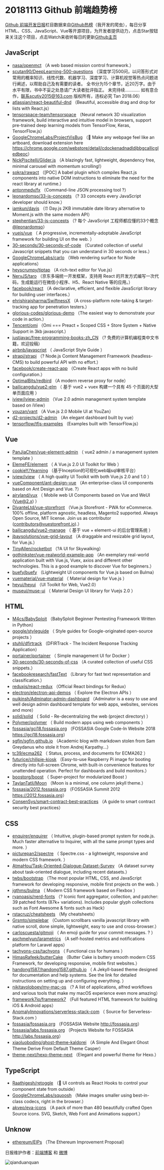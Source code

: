 # 20181113 Github 前端趋势榜

[Github 前端开发日报](http://caibaojian.com/c/news)栏目数据来自[Github热榜](http://news.caibaojian.com/)（我开发的爬虫），每日分享HTML、CSS、JavaScript、Vue等开源项目，为开发者提供动力，点击Star按钮来关注这个项目，点击Watch来收听每日的更新[Github主页](https://github.com/kujian/githubTrending)
## JavaScript

* [nasa/openmct](https://github.com/nasa/openmct) （A web based mission control framework.）
* [scutan90/DeepLearning-500-questions](https://github.com/scutan90/DeepLearning-500-questions) （深度学习500问，以问答形式对常用的概率知识、线性代数、机器学习、深度学习、计算机视觉等热点问题进行阐述，以帮助自己及有需要的读者。 全书分为15个章节，近20万字。由于水平有限，书中不妥之处恳请广大读者批评指正。 未完待续............ 如有意合作，联系scutjy2015@163.com 版权所有，违权必究 Tan 2018.06）
* [atlassian/react-beautiful-dnd](https://github.com/atlassian/react-beautiful-dnd) （Beautiful, accessible drag and drop for lists with React.js）
* [tensorspace-team/tensorspace](https://github.com/tensorspace-team/tensorspace) （Neural network 3D visualization framework, build interactive and intuitive model in browsers, support pre-trained deep learning models from TensorFlow, Keras, TensorFlow.js）
* [GoogleChromeLabs/ProjectVisBug](https://github.com/GoogleChromeLabs/ProjectVisBug) （&#x1f3a8; Make any webpage feel like an artboard, download extension here <a href="https://chrome.google.com/webstore/detail/cdockenadnadldjbbgcallicgledbeoc" rel="nofollow">https://chrome.google.com/webstore/detail/cdockenadnadldjbbgcallicgledbeoc</a>）
* [NickPiscitelli/Glider.js](https://github.com/NickPiscitelli/Glider.js) （A blazingly fast, lightweight, dependency free, minimal carousel with momentum scrolling!）
* [sokra/rawact](https://github.com/sokra/rawact) （[POC] A babel plugin which compiles React.js components into native DOM instructions to eliminate the need for the react library at runtime.）
* [antonmedv/fx](https://github.com/antonmedv/fx) （Command-line JSON processing tool ?）
* [leonardomso/33-js-concepts](https://github.com/leonardomso/33-js-concepts) （? 33 concepts every JavaScript developer should know.）
* [iamkun/dayjs](https://github.com/iamkun/dayjs) （⏰ Day.js 2KB immutable date library alternative to Moment.js with the same modern API）
* [stephentian/33-js-concepts](https://github.com/stephentian/33-js-concepts) （? 每个 JavaScript 工程师都应懂的33个概念 <a class="user-mention" href="https://github.com/leonardomso">@leonardomso</a>）
* [vuejs/vue](https://github.com/vuejs/vue) （
        A progressive, incrementally-adoptable JavaScript framework for building UI on the web.
      ）
* [30-seconds/30-seconds-of-code](https://github.com/30-seconds/30-seconds-of-code) （Curated collection of useful Javascript snippets that you can understand in 30 seconds or less.）
* [GoogleChromeLabs/carlo](https://github.com/GoogleChromeLabs/carlo) （Web rendering surface for Node applications）
* [heyscrumpy/tiptap](https://github.com/heyscrumpy/tiptap) （A rich-text editor for Vue.js）
* [NervJS/taro](https://github.com/NervJS/taro) （京东多端统一开发框架，支持用 React 的开发方式编写一次代码，生成能运行在微信小程序、H5、React Native 等的应用。）
* [facebook/react](https://github.com/facebook/react) （A declarative, efficient, and flexible JavaScript library for building user interfaces.）
* [ehrishirajsharma/SwiftnessX](https://github.com/ehrishirajsharma/SwiftnessX) （A cross-platform note-taking &amp; target-tracking app for penetration testers.）
* [glorious-codes/glorious-demo](https://github.com/glorious-codes/glorious-demo) （The easiest way to demonstrate your code in action.）
* [Tencent/omi](https://github.com/Tencent/omi) （Omi === Preact + Scoped CSS + Store System + Native Support in 3kb javascript.）
* [justjavac/free-programming-books-zh_CN](https://github.com/justjavac/free-programming-books-zh_CN) （? 免费的计算机编程类中文书籍，欢迎投稿）
* [airbnb/javascript](https://github.com/airbnb/javascript) （
        JavaScript Style Guide
      ）
* [strapi/strapi](https://github.com/strapi/strapi) （? Node.js Content Management Framework (headless-CMS) to build powerful API with no effort.）
* [facebook/create-react-app](https://github.com/facebook/create-react-app) （Create React apps with no build configuration.）
* [OptimalBits/redbird](https://github.com/OptimalBits/redbird) （A modern reverse proxy for node）
* [bailicangdu/vue2-elm](https://github.com/bailicangdu/vue2-elm) （
        基于 vue2 + vuex 构建一个具有 45 个页面的大型单页面应用
      ）
* [iview/iview-admin](https://github.com/iview/iview-admin) （Vue 2.0 admin management system template based on iView）
* [youzan/vant](https://github.com/youzan/vant) （A Vue.js 2.0 Mobile UI at YouZan）
* [d2-projects/d2-admin](https://github.com/d2-projects/d2-admin) （An elegant dashboard built by vue）
* [tensorflow/tfjs-examples](https://github.com/tensorflow/tfjs-examples) （Examples built with TensorFlow.js）

## Vue

* [PanJiaChen/vue-element-admin](https://github.com/PanJiaChen/vue-element-admin) （
        vue2 admin / a management system template
      ）
* [ElemeFE/element](https://github.com/ElemeFE/element) （
        A Vue.js 2.0 UI Toolkit for Web
      ）
* [cookieY/Yearning](https://github.com/cookieY/Yearning) （基于Inception的可视化web端sql审核平台）
* [iview/iview](https://github.com/iview/iview) （
        A high quality UI Toolkit with both Vue.js 2.0 and 1.0
      ）
* [vueComponent/ant-design-vue](https://github.com/vueComponent/ant-design-vue) （An enterprise-class UI components based on Ant Design and Vue. ?）
* [airyland/vux](https://github.com/airyland/vux) （
        Mobile web UI Components based on Vue and WeUI (Vue@2.x)
      ）
* [DivanteLtd/vue-storefront](https://github.com/DivanteLtd/vue-storefront) （Vue.js Storefront - PWA for eCommerce. 100% offline, platform agnostic, headless, Magento2 supported. Always Open Source, MIT license. Join us as contributor (contributors@vuestorefront.io).）
* [bailicangdu/vue2-manage](https://github.com/bailicangdu/vue2-manage) （
        基于 vue + element-ui 的后台管理系统
      ）
* [jbaysolutions/vue-grid-layout](https://github.com/jbaysolutions/vue-grid-layout) （A draggable and resizable grid layout, for Vue.js.）
* [TinyAllen/rocketbot](https://github.com/TinyAllen/rocketbot) （?A UI for Skywalking）
* [gothinkster/vue-realworld-example-app](https://github.com/gothinkster/vue-realworld-example-app) （An exemplary real-world application built with Vue.js, Vuex, axios and different other technologies. This is a good example to discover Vue for beginners.）
* [buefy/buefy](https://github.com/buefy/buefy) （Lightweight UI components for Vue.js based on Bulma）
* [vuematerial/vue-material](https://github.com/vuematerial/vue-material) （
        Material design for Vue.js
      ）
* [heyui/heyui](https://github.com/heyui/heyui) （UI Toolkit for Web, Vue2.0）
* [museui/muse-ui](https://github.com/museui/muse-ui) （
        Material Design UI library for Vuejs 2.0
      ）

## HTML

* [M4cs/BabySploit](https://github.com/M4cs/BabySploit) （BabySploit Beginner Pentesting Framework Written in Python）
* [google/styleguide](https://github.com/google/styleguide) （
        Style guides for Google-originated open-source projects
      ）
* [stuhli/dfirtrack](https://github.com/stuhli/dfirtrack) （DFIRTrack - The Incident Response Tracking Application）
* [portainer/portainer](https://github.com/portainer/portainer) （
        Simple management UI for Docker
      ）
* [30-seconds/30-seconds-of-css](https://github.com/30-seconds/30-seconds-of-css) （A curated collection of useful CSS snippets.）
* [facebookresearch/fastText](https://github.com/facebookresearch/fastText) （Library for fast text representation and classification.）
* [reduxjs/react-redux](https://github.com/reduxjs/react-redux) （Official React bindings for Redux）
* [electron/electron-api-demos](https://github.com/electron/electron-api-demos) （
        Explore the Electron APIs
      ）
* [puikinsh/Adminator-admin-dashboard](https://github.com/puikinsh/Adminator-admin-dashboard) （Adminator is a easy to use and well design admin dashboard template for web apps, websites, services and more）
* [solid/solid](https://github.com/solid/solid) （
        Solid - Re-decentralizing the web (project directory)
      ）
* [Polymer/polymer](https://github.com/Polymer/polymer) （
        Build modern apps using web components
      ）
* [fossasia/gci18.fossasia.org](https://github.com/fossasia/gci18.fossasia.org) （FOSSASIA Google Code-In Website 2018 <a href="https://gci18.fossasia.org" rel="nofollow">https://gci18.fossasia.org</a>）
* [sgfin/sgfin.github.io](https://github.com/sgfin/sgfin.github.io) （Academic blog with markdown stolen from Sam Greydanus who stole it from Andrej Karpathy...）
* [tc39/ecma262](https://github.com/tc39/ecma262) （
        Status, process, and documents for ECMA262
      ）
* [futurice/chilipie-kiosk](https://github.com/futurice/chilipie-kiosk) （Easy-to-use Raspberry Pi image for booting directly into full-screen Chrome, with built-in convenience features for unattended operation. Perfect for dashboards and build monitors.）
* [boostorg/boost](https://github.com/boostorg/boost) （
        Super-project for modularized Boost
      ）
* [TaylanTatli/Moon](https://github.com/TaylanTatli/Moon) （Moon is a minimal, one column jekyll theme.）
* [fossasia/2012.fossasia.org](https://github.com/fossasia/2012.fossasia.org) （FOSSASIA Summit 2012 <a href="https://2012.fossasia.org" rel="nofollow">https://2012.fossasia.org</a>）
* [ConsenSys/smart-contract-best-practices](https://github.com/ConsenSys/smart-contract-best-practices) （A guide to smart contract security best practices）

## CSS

* [enquirer/enquirer](https://github.com/enquirer/enquirer) （
        Intuitive, plugin-based prompt system for node.js. Much faster alternative to Inquirer, with all the same prompt types and more.
      ）
* [picturepan2/spectre](https://github.com/picturepan2/spectre) （
        Spectre.css - a lightweight, responsive and modern CSS framework.
      ）
* [AtmaHou/Task-Oriented-Dialogue-Dataset-Survey](https://github.com/AtmaHou/Task-Oriented-Dialogue-Dataset-Survey) （A dataset survey about task-oriented dialogue, including recent datasets.）
* [twbs/bootstrap](https://github.com/twbs/bootstrap) （The most popular HTML, CSS, and JavaScript framework for developing responsive, mobile first projects on the web.
      ）
* [jgthms/bulma](https://github.com/jgthms/bulma) （
        Modern CSS framework based on Flexbox
      ）
* [ryanoasis/nerd-fonts](https://github.com/ryanoasis/nerd-fonts) （? Iconic font aggregator, collection, and patcher: 39 patched fonts (87k+ variations). Includes popular glyph collections such as Font Awesome &amp; fonts such as Hack）
* [rstacruz/cheatsheets](https://github.com/rstacruz/cheatsheets) （My cheatsheets）
* [Grsmto/simplebar](https://github.com/Grsmto/simplebar) （Custom scrollbars vanilla javascript library with native scroll, done simple, lightweight, easy to use and cross-browser.）
* [carloscuesta/gitmoji](https://github.com/carloscuesta/gitmoji) （
        An emoji guide for your commit messages. ? 
      ）
* [aschmelyun/larametrics](https://github.com/aschmelyun/larametrics) （A self-hosted metrics and notifications platform for Laravel apps）
* [tachyons-css/tachyons](https://github.com/tachyons-css/tachyons) （
        Functional css for humans
      ）
* [HimasRafeek/butterCake](https://github.com/HimasRafeek/butterCake) （Butter Cake is buttery smooth modern CSS Framework, for developing responsive, mobile first websites.）
* [handong1587/handong1587.github.io](https://github.com/handong1587/handong1587.github.io) （
        A Jekyll-based theme designed for documentation and help systems. See the link for detailed instructions on setting up and configuring everything.
      ）
* [nikitavoloboev/my-mac-os](https://github.com/nikitavoloboev/my-mac-os) （? A list of applications, alfred workflows and various tools that make my macOS experience even more amazing）
* [framework7io/framework7](https://github.com/framework7io/framework7) （Full featured HTML framework for building iOS &amp; Android apps）
* [AnomalyInnovations/serverless-stack-com](https://github.com/AnomalyInnovations/serverless-stack-com) （
        Source for Serverless-Stack.com
      ）
* [fossasia/fossasia.org](https://github.com/fossasia/fossasia.org) （FOSSASIA Website <a href="http://fossasia.org" rel="nofollow">http://fossasia.org</a>）
* [fossasia/labs.fossasia.org](https://github.com/fossasia/labs.fossasia.org) （Projects Website for FOSSASIA <a href="http://labs.fossasia.org" rel="nofollow">http://labs.fossasia.org</a>）
* [xiaoluoboding/ghost-theme-kaldorei](https://github.com/xiaoluoboding/ghost-theme-kaldorei) （A Simple And Elegant Ghost Theme Derive From Default Theme Casper）
* [theme-next/hexo-theme-next](https://github.com/theme-next/hexo-theme-next) （Elegant and powerful theme for Hexo.）

## TypeScript

* [Raathigesh/retoggle](https://github.com/Raathigesh/retoggle) （&#x1f3a8; UI controls as React Hooks to control your component state from outside）
* [GoogleChromeLabs/squoosh](https://github.com/GoogleChromeLabs/squoosh) （Make images smaller using best-in-class codecs, right in the browser.）
* [akveo/eva-icons](https://github.com/akveo/eva-icons) （A pack of more than 480 beautifully crafted Open Source icons. SVG, Sketch, Web Font and Animations support.）

## Unknow

* [ethereum/EIPs](https://github.com/ethereum/EIPs) （The Ethereum Improvement Proposal）


日报维护作者：[前端博客](http://caibaojian.com/) 和 [微博](http://caibaojian.com/go/weibo)

![qianduanquan](https://user-images.githubusercontent.com/3055447/38468989-651132ac-3b80-11e8-8e6b-15122322a9d7.png)